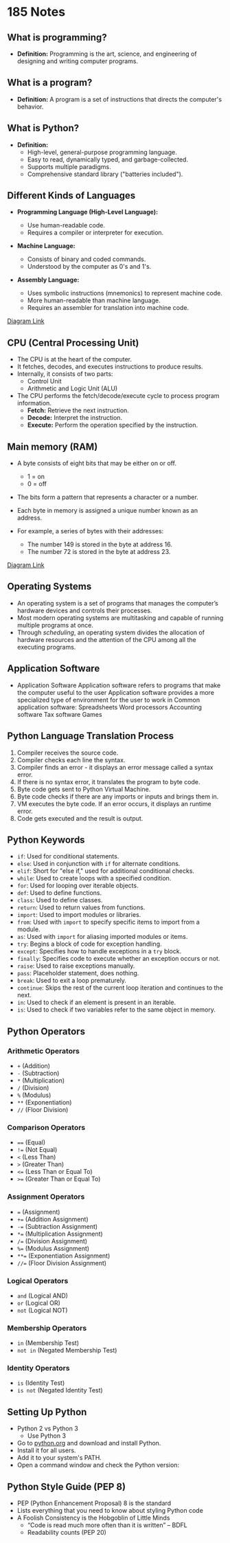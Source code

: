 # 185 Notes

## What is programming?

- **Definition:** Programming is the art, science, and engineering of designing and writing computer programs.

## What is a program?

- **Definition:** A program is a set of instructions that directs the computer's behavior.

## What is Python?

- **Definition:**
    - High-level, general-purpose programming language.
    - Easy to read, dynamically typed, and garbage-collected.
    - Supports multiple paradigms.
    - Comprehensive standard library ("batteries included").

## Different Kinds of Languages

- **Programming Language (High-Level Language):** 
  - Use human-readable code.
  - Requires a compiler or interpreter for execution.
  
- **Machine Language:**
  - Consists of binary and coded commands.
  - Understood by the computer as 0's and 1's.
  
- **Assembly Language:**
  - Uses symbolic instructions (mnemonics) to represent machine code.
  - More human-readable than machine language.
  - Requires an assembler for translation into machine code.

[Diagram Link](https://prnt.sc/0yoAdPcZFcMK)

## CPU (Central Processing Unit)

- The CPU is at the heart of the computer.
- It fetches, decodes, and executes instructions to produce results.
- Internally, it consists of two parts:
  - Control Unit
  - Arithmetic and Logic Unit (ALU)
- The CPU performs the fetch/decode/execute cycle to process program information.
  - **Fetch:** Retrieve the next instruction.
  - **Decode:** Interpret the instruction.
  - **Execute:** Perform the operation specified by the instruction.

## Main memory (RAM)

- A byte consists of eight bits that may be either on or off.
  - 1 = on
  - 0 = off
- The bits form a pattern that represents a character or a number.
- Each byte in memory is assigned a unique number known as an address.

- For example, a series of bytes with their addresses:
  - The number 149 is stored in the byte at address 16.
  - The number 72 is stored in the byte at address 23.

[Diagram Link](https://prnt.sc/bWuIHPqR1NfY)

## Operating Systems

- An operating system is a set of programs that manages the computer’s hardware devices and controls their processes.
- Most modern operating systems are multitasking and capable of running multiple programs at once.
- Through *scheduling*, an operating system divides the allocation of hardware resources and the attention of the CPU among all the executing programs.

## Application Software

- Application Software
Application software refers to programs that make the computer useful to the user
Application software provides a more specialized type of environment for the user to work in
Common application software:
Spreadsheets
Word processors
Accounting software
Tax software
Games

## Python Language Translation Process
 1. Compiler receives the source code.
 2. Compiler checks each line the syntax.
 3. Compiler finds an error - it displays an error message called a syntax error.
 4. If there is no syntax error, it translates the program to byte code.
 5. Byte code gets sent to Python Virtual Machine.
 6. Byte code checks if there are any imports or inputs and brings them in.
 7. VM executes the byte code. If an error occurs, it displays an runtime error.
 8. Code gets executed and the result is output.

## Python Keywords

- `if`: Used for conditional statements.
- `else`: Used in conjunction with `if` for alternate conditions.
- `elif`: Short for "else if," used for additional conditional checks.
- `while`: Used to create loops with a specified condition.
- `for`: Used for looping over iterable objects.
- `def`: Used to define functions.
- `class`: Used to define classes.
- `return`: Used to return values from functions.
- `import`: Used to import modules or libraries.
- `from`: Used with `import` to specify specific items to import from a module.
- `as`: Used with `import` for aliasing imported modules or items.
- `try`: Begins a block of code for exception handling.
- `except`: Specifies how to handle exceptions in a `try` block.
- `finally`: Specifies code to execute whether an exception occurs or not.
- `raise`: Used to raise exceptions manually.
- `pass`: Placeholder statement, does nothing.
- `break`: Used to exit a loop prematurely.
- `continue`: Skips the rest of the current loop iteration and continues to the next.
- `in`: Used to check if an element is present in an iterable.
- `is`: Used to check if two variables refer to the same object in memory.

## Python Operators

### Arithmetic Operators
- `+` (Addition)
- `-` (Subtraction)
- `*` (Multiplication)
- `/` (Division)
- `%` (Modulus)
- `**` (Exponentiation)
- `//` (Floor Division)

### Comparison Operators
- `==` (Equal)
- `!=` (Not Equal)
- `<` (Less Than)
- `>` (Greater Than)
- `<=` (Less Than or Equal To)
- `>=` (Greater Than or Equal To)

### Assignment Operators
- `=` (Assignment)
- `+=` (Addition Assignment)
- `-=` (Subtraction Assignment)
- `*=` (Multiplication Assignment)
- `/=` (Division Assignment)
- `%=` (Modulus Assignment)
- `**=` (Exponentiation Assignment)
- `//=` (Floor Division Assignment)

### Logical Operators
- `and` (Logical AND)
- `or` (Logical OR)
- `not` (Logical NOT)

### Membership Operators
- `in` (Membership Test)
- `not in` (Negated Membership Test)

### Identity Operators
- `is` (Identity Test)
- `is not` (Negated Identity Test)

## Setting Up Python

- Python 2 vs Python 3
  - Use Python 3
- Go to [python.org](https://www.python.org/) and download and install Python.
- Install it for all users.
- Add it to your system's PATH.
- Open a command window and check the Python version:

## Python Style Guide (PEP 8)
 - PEP (Python Enhancement Proposal) 8 is the standard
 - Lists everything that you need to know about styling Python code
 - A Foolish Consistency is the Hobgoblin of Little Minds
    - “Code is read much more often than it is written” – BDFL 
    - Readability counts (PEP 20)